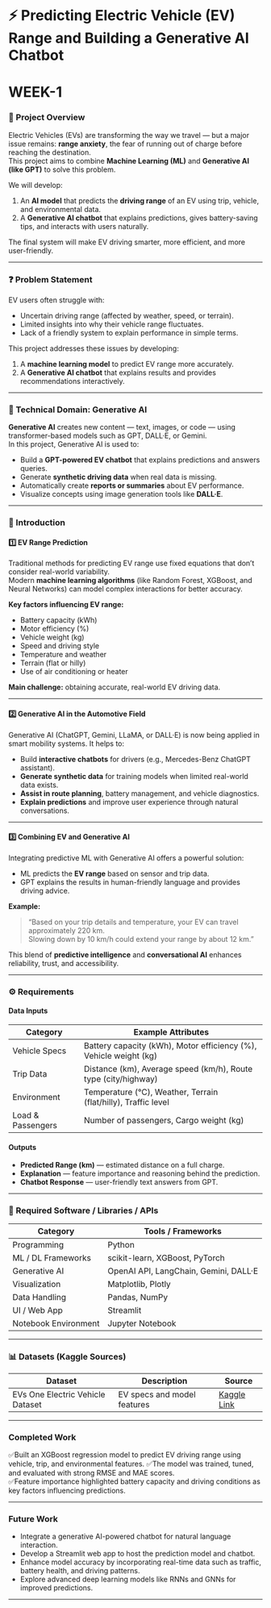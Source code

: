 # ⚡ Predicting Electric Vehicle (EV) Range and Building a Generative AI Chatbot

# WEEK-1

### 🧠 Project Overview
Electric Vehicles (EVs) are transforming the way we travel — but a major issue remains: **range anxiety**, the fear of running out of charge before reaching the destination.  
This project aims to combine **Machine Learning (ML)** and **Generative AI (like GPT)** to solve this problem.

We will develop:
1. An **AI model** that predicts the **driving range** of an EV using trip, vehicle, and environmental data.  
2. A **Generative AI chatbot** that explains predictions, gives battery-saving tips, and interacts with users naturally.  

The final system will make EV driving smarter, more efficient, and more user-friendly.

---
### ❓ Problem Statement
EV users often struggle with:
- Uncertain driving range (affected by weather, speed, or terrain).  
- Limited insights into why their vehicle range fluctuates.  
- Lack of a friendly system to explain performance in simple terms.  

This project addresses these issues by developing:
1. A **machine learning model** to predict EV range more accurately.  
2. A **Generative AI chatbot** that explains results and provides recommendations interactively.

---

### 🔬 Technical Domain: Generative AI
**Generative AI** creates new content — text, images, or code — using transformer-based models such as GPT, DALL·E, or Gemini.  
In this project, Generative AI is used to:
- Build a **GPT-powered EV chatbot** that explains predictions and answers queries.
- Generate **synthetic driving data** when real data is missing.
- Automatically create **reports or summaries** about EV performance.
- Visualize concepts using image generation tools like **DALL·E**.

---

### 🚗 Introduction

#### 1️⃣ EV Range Prediction
Traditional methods for predicting EV range use fixed equations that don’t consider real-world variability.  
Modern **machine learning algorithms** (like Random Forest, XGBoost, and Neural Networks) can model complex interactions for better accuracy.

**Key factors influencing EV range:**
- Battery capacity (kWh)
- Motor efficiency (%)
- Vehicle weight (kg)
- Speed and driving style
- Temperature and weather
- Terrain (flat or hilly)
- Use of air conditioning or heater

**Main challenge:** obtaining accurate, real-world EV driving data.

---

#### 2️⃣ Generative AI in the Automotive Field
Generative AI (ChatGPT, Gemini, LLaMA, or DALL·E) is now being applied in smart mobility systems. It helps to:
- Build **interactive chatbots** for drivers (e.g., Mercedes-Benz ChatGPT assistant).  
- **Generate synthetic data** for training models when limited real-world data exists.  
- **Assist in route planning**, battery management, and vehicle diagnostics.  
- **Explain predictions** and improve user experience through natural conversations.

---

#### 3️⃣ Combining EV and Generative AI
Integrating predictive ML with Generative AI offers a powerful solution:
- ML predicts the **EV range** based on sensor and trip data.  
- GPT explains the results in human-friendly language and provides driving advice.  

**Example:**
> “Based on your trip details and temperature, your EV can travel approximately 220 km.  
> Slowing down by 10 km/h could extend your range by about 12 km.”

This blend of **predictive intelligence** and **conversational AI** enhances reliability, trust, and accessibility.

---

### ⚙️ Requirements

#### **Data Inputs**
| Category | Example Attributes |
|-----------|--------------------|
| Vehicle Specs | Battery capacity (kWh), Motor efficiency (%), Vehicle weight (kg) |
| Trip Data | Distance (km), Average speed (km/h), Route type (city/highway) |
| Environment | Temperature (°C), Weather, Terrain (flat/hilly), Traffic level |
| Load & Passengers | Number of passengers, Cargo weight (kg) |

#### **Outputs**
- **Predicted Range (km)** — estimated distance on a full charge.  
- **Explanation** — feature importance and reasoning behind the prediction.  
- **Chatbot Response** — user-friendly text answers from GPT.

---

### 🧩 Required Software / Libraries / APIs

| Category | Tools / Frameworks |
|-----------|--------------------|
| Programming | Python |
| ML / DL Frameworks | scikit-learn, XGBoost, PyTorch |
| Generative AI | OpenAI API, LangChain, Gemini, DALL·E |
| Visualization | Matplotlib, Plotly |
| Data Handling | Pandas, NumPy |
| UI / Web App | Streamlit |
| Notebook Environment | Jupyter Notebook |

---

### 📊 Datasets (Kaggle Sources)

| Dataset | Description | Source |
|----------|--------------|--------|
| EVs One Electric Vehicle Dataset | EV specs and model features | [Kaggle Link](https://www.kaggle.com/datasets/geoffnel/evs-one-electric-vehicle-dataset) |


---

### Completed Work
✅Built an XGBoost regression model to predict EV driving range using vehicle, trip, and environmental features. 
✅The model was trained, tuned, and evaluated with strong RMSE and MAE scores.                
✅Feature importance highlighted battery capacity and driving conditions as key factors influencing predictions.

---

### Future Work

- Integrate a generative AI-powered chatbot for natural language interaction.
- Develop a Streamlit web app to host the prediction model and chatbot.
- Enhance model accuracy by incorporating real-time data such as traffic, battery health, and driving patterns.
- Explore advanced deep learning models like RNNs and GNNs for improved predictions.

---
